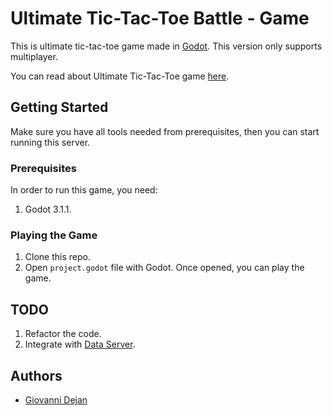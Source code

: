 
# Ultimate Tic-Tac-Toe Battle - Game
This is ultimate tic-tac-toe game made in [Godot](https://github.com/godotengine/godot). This version only supports multiplayer.

You can read about Ultimate Tic-Tac-Toe game [here](https://en.wikipedia.org/wiki/Ultimate_tic-tac-toe).
 
## Getting Started  
Make sure you have all tools needed from prerequisites, then you can start running this server.  
  
### Prerequisites  
In order to run this game, you need:  
1) Godot 3.1.1.
  
### Playing the Game  
1) Clone this repo.  
2) Open `project.godot` file with Godot. Once opened, you can play the game.
 
## TODO  
1) Refactor the code.
2) Integrate with [Data Server](https://github.com/iamdejan/ultimate-tictactoe-battle-data-server).
  
## Authors  
- [Giovanni Dejan](http://github.com/iamdejan)
